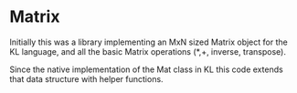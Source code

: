 # Matrix
Initially this was a library  implementing an MxN sized Matrix object for the KL language, and all the basic Matrix operations (*,+, inverse, transpose).

Since the native implementation of the Mat class in KL this code extends that data structure with helper functions.
